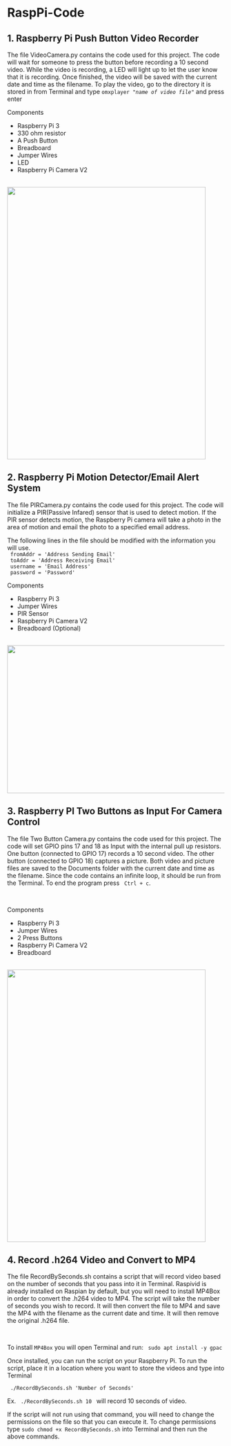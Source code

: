 # RaspPi-Code
<h2>1. Raspberry Pi Push Button Video Recorder</h2>
<p>The file VideoCamera.py contains the code used for this project. The code will wait for someone to press the button before recording a 10 second video. While the video is recording, a LED will light up to let the user know that it is recording. Once finished, the video will be saved with the current date and time as the filename. To play the video, go to the directory it is stored in from Terminal and type <code>omxplayer "<i>name of video file</i>"</code> and press enter </p>


Components
<ul>
<li>Raspberry Pi 3</li>
<li>330 ohm resistor</li>
<li>A Push Button</li>
<li>Breadboard</li>
<li>Jumper Wires</li>
<li>LED</li>
<li>Raspberry Pi Camera V2</li>
</ul>
<br>
<img src = "https://github.com/mbaker92/RaspPi-Code/blob/master/Photos/VideoCamera.png?raw=true" align="middle" height="630" width="460">
<br>

<h2>2. Raspberry Pi Motion Detector/Email Alert System</h2>
<p>The file PIRCamera.py contains the code used for this project. The code will initialize a PIR(Passive Infared) sensor that is used to detect motion. If the PIR sensor detects motion, the Raspberry Pi camera will take a photo in the area of motion and email the photo to a specified email address.</p>

<p> The following lines in the file should be modified with the information you will use.<br>
<code> fromAddr = 'Address Sending Email'</code><br>
<code> toAddr = 'Address Receiving Email'</code><br>
<code> username = 'Email Address'</code><br>
<code> password = 'Password'</code></p>

Components 
<ul>
<li>Raspberry Pi 3</li>
<li>Jumper Wires</li>
<li>PIR Sensor</li>
<li>Raspberry Pi Camera V2</li>
<li>Breadboard (Optional)</li>
</ul>
<br>
<img src = "https://github.com/mbaker92/RaspPi-Code/blob/master/Photos/PIRCameraCircuit.png?raw=true" align="middle" height="342" width="653">
<br>

<h2>3. Raspberry PI Two Buttons as Input For Camera Control</h2>
<p>The file Two Button Camera.py contains the code used for this project. The code will set GPIO pins 17 and 18 as Input with the internal pull up resistors. One button (connected to GPIO 17) records a 10 second video. The other button (connected to GPIO 18) captures a picture. Both video and picture files are saved to the Documents folder with the current date and time as the filename. Since the code contains an infinite loop, it should be run from the Terminal. To end the program press <code> Ctrl + c</code>. </p><br>

Components
<ul>
<li>Raspberry Pi 3</li>
<li>Jumper Wires</li>
<li>2 Press Buttons</li>
<li>Raspberry Pi Camera V2</li>
<li>Breadboard</li>
</ul>
<br>
<img src = "https://github.com/mbaker92/RaspPi-Code/blob/master/Photos/TwoButtonCamera.png?raw=true" align="middle" height="630" width="460" >
<br>

<h2>4. Record .h264 Video and Convert to MP4</h2>
<p> The file RecordBySeconds.sh contains a script that will record video based on the number of seconds that you pass into it in Terminal. Raspivid is already installed on Raspian by default, but you will need to install MP4Box in order to convert the .h264 video to MP4. The script will take the number of seconds you wish to record. It will then convert the file to MP4 and save the MP4 with the filename as the current date and time. It will then remove the original .h264 file.</p><br>

<p>To install <code>MP4Box</code> you will open Terminal and run:
<code> sudo apt install -y gpac </code></p>

<p>Once installed, you can run the script on your Raspberry Pi. To run the script, place it in a location where you want to store the videos and type into Terminal</p>
<code> ./RecordBySeconds.sh 'Number of Seconds' </code></br>
<p>Ex. <code> ./RecordBySeconds.sh 10 </code> will record 10 seconds of video.</p>

<p>If the script will not run using that command, you will need to change the permissions on the file so that you can execute it. To change permissions type <code>sudo chmod +x RecordBySeconds.sh</code> into Terminal and then run the above commands.</p>

